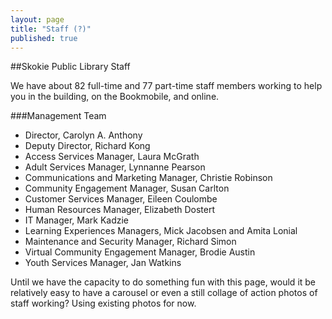 ```yaml
---
layout: page
title: "Staff (?)"
published: true
---
```


##Skokie Public Library Staff

We have about 82 full-time and 77 part-time staff members working to help you in the building, on the Bookmobile, and online.

###Management Team

- Director, Carolyn A. Anthony
- Deputy Director, Richard Kong
- Access Services Manager, Laura McGrath
- Adult Services Manager, Lynnanne Pearson
- Communications and Marketing Manager, Christie Robinson
- Community Engagement Manager, Susan Carlton
- Customer Services Manager, Eileen Coulombe
- Human Resources Manager, Elizabeth Dostert
- IT Manager, Mark Kadzie
- Learning Experiences Managers, Mick Jacobsen and Amita Lonial
- Maintenance and Security Manager, Richard Simon
- Virtual Community Engagement Manager, Brodie Austin
- Youth Services Manager, Jan Watkins

Until we have the capacity to do something fun with this page, would it be relatively easy to have a carousel or even a still collage of action photos of staff working? Using existing photos for now.
